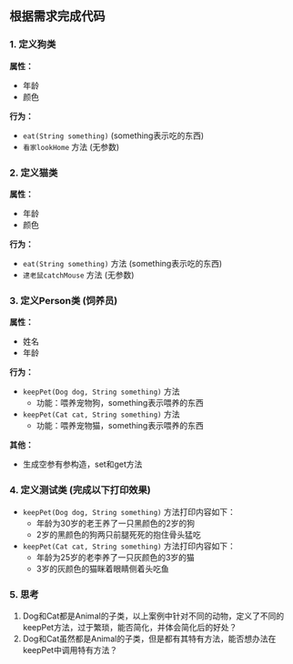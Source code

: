 ## 根据需求完成代码

### 1. 定义狗类
**属性：**
- 年龄
- 颜色

**行为：**
- `eat(String something)` (something表示吃的东西)
- `看家lookHome` 方法 (无参数)

### 2. 定义猫类
**属性：**
- 年龄
- 颜色

**行为：**
- `eat(String something)` 方法 (something表示吃的东西)
- `逮老鼠catchMouse` 方法 (无参数)

### 3. 定义Person类 (饲养员)
**属性：**
- 姓名
- 年龄

**行为：**
- `keepPet(Dog dog, String something)` 方法
  - 功能：喂养宠物狗，something表示喂养的东西
- `keepPet(Cat cat, String something)` 方法
  - 功能：喂养宠物猫，something表示喂养的东西

**其他：**
- 生成空参有参构造，set和get方法

### 4. 定义测试类 (完成以下打印效果)
- `keepPet(Dog dog, String something)` 方法打印内容如下：
  - 年龄为30岁的老王养了一只黑颜色的2岁的狗
  - 2岁的黑颜色的狗两只前腿死死的抱住骨头猛吃
- `keepPet(Cat cat, String something)` 方法打印内容如下：
  - 年龄为25岁的老李养了一只灰颜色的3岁的猫
  - 3岁的灰颜色的猫眯着眼睛侧着头吃鱼

### 5. 思考
1. Dog和Cat都是Animal的子类，以上案例中针对不同的动物，定义了不同的keepPet方法，过于繁琐，能否简化，并体会简化后的好处？
2. Dog和Cat虽然都是Animal的子类，但是都有其特有方法，能否想办法在keepPet中调用特有方法？